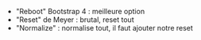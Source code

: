 - "Reboot" Bootstrap 4 : meilleure option
- "Reset" de Meyer : brutal, reset tout
- "Normalize" : normalise tout, il faut ajouter notre reset
